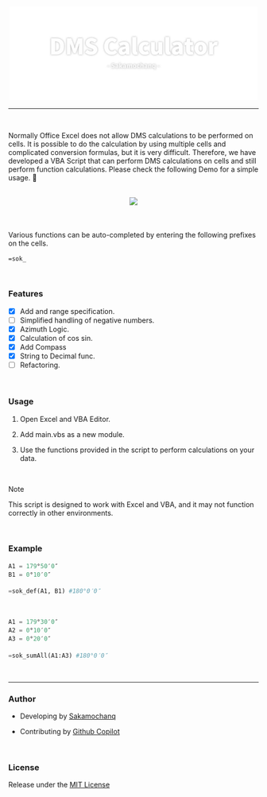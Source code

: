 <div align="center">
    <a href="#">
        <img src="./assets/DMS-Calculator-Logo.png" width="500px">
    </a>
    <br>
    <hr>
</div>

<br>

Normally Office Excel does not allow DMS calculations to be performed on cells. It is possible to do the calculation by using multiple cells and complicated conversion formulas, but it is very difficult. Therefore, we have developed a VBA Script that can perform DMS calculations on cells and still perform function calculations. Please check the following Demo for a simple usage. 🌵

<br>

<div align="center">
    <img src="./assets/DMS-Calculator-Demo.gif" width="450px">
</div>

<br>
<br>

Various functions can be auto-completed by entering the following prefixes on the cells.
```
=sok_
```

<br>

### Features
- [x] Add and range specification.
- [ ] Simplified handling of negative numbers.
- [x] Azimuth Logic.
- [x] Calculation of cos sin.
- [x] Add Compass
- [x] String to Decimal func.
- [ ] Refactoring.

<br>

### Usage

1.  Open Excel and VBA Editor.

2.  Add main.vbs as a new module.

3.  Use the functions provided in the script to perform calculations on your data.  

<br>

> [!Note]  
> This script is designed to work with Excel and VBA, and it may not function correctly in other environments.

<br>

### Example

```python
A1 = 179°50′0″
B1 = 0°10′0″

=sok_def(A1, B1) #180°0′0″
```

<br>

```python
A1 = 179°30′0″
A2 = 0°10′0″
A3 = 0°20′0″

=sok_sumAll(A1:A3) #180°0′0″
```

<br>
<hr>

### Author 

- Developing by [Sakamochanq](https://github.com/Sakamochanq)

- Contributing by [Github Copilot](https://github.com/features/copilot)

<br>

### License

Release under the [MIT License](https://github.com/Sakamochanq/DMS-Calculator/blob/master/LICENSE)
